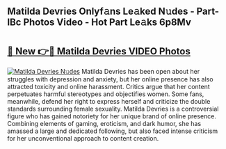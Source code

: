 ## Matilda Devries Onlyf𝚊ns Le𝚊ked N𝚞des - Part-lBc Photos Video - Hot Part Le𝚊ks 6p8Mv

# <h2><a href="http://ac42922.deff.icu/?id=Matilda+Devries">🔗 New 👉🔴 Matilda Devries VIDEO Photos</a></h2>

[![Matilda Devries N𝚞des](https://i.imgur.com/rIISA9y.gif)](http://ac42922.deff.icu/?id=Matilda+Devries)
Matilda Devries has been open about her struggles with depression and anxiety, but her online presence has also attracted toxicity and online harassment. Critics argue that her content perpetuates harmful stereotypes and objectifies women. Some fans, meanwhile, defend her right to express herself and criticize the double standards surrounding female sexuality. Matilda Devries is a controversial figure who has gained notoriety for her unique brand of online presence. Combining elements of gaming, eroticism, and dark humor, she has amassed a large and dedicated following, but also faced intense criticism for her unconventional approach to content creation.
